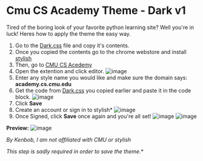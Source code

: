# Cmu CS Academy Theme - Dark v1
Tired of the boring look of your favorite python learning site? Well you're in luck! Heres how to apply the theme the easy way.
 1. Go to the [Dark.css](Dark.css) file and copy it's contents.
  2. Once you copied the contents go to the chrome webstore and install [stylish](https://chromewebstore.google.com/detail/stylish-custom-themes-for/fjnbnpbmkenffdnngjfgmeleoegfcffe?hl=en&pli=1)
  3. Then, go to [CMU CS Acedemy](https://academy.cs.cmu.edu/course)
  4. Open the extention and click editor. ![image](https://github.com/user-attachments/assets/4a59628c-bc59-4ea9-91f2-9367c4d47c5e)
  5. Enter any style name you would like and make sure the domain says: **academy.cs.cmu.edu**
  6. Get the code from [Dark.css](Dark.css) you copied earlier and paste it in the code block. ![image](https://github.com/user-attachments/assets/248eee03-f065-4123-929e-05be1af1090f)
  7. Click **Save**
  8. Create an account or sign in to stylish*
![image](https://github.com/user-attachments/assets/940d7ee3-832d-4a9a-a2cf-4ffb9f329914)
  9. Once Signed, click **Save** once again and you're all set!
![image](https://github.com/user-attachments/assets/60b50c3d-072d-4a47-ac9d-16013a4f10bd)
![image](https://github.com/user-attachments/assets/d33ea579-0eaa-44ec-942d-78036572912f)

**Preview:**
![image](https://github.com/user-attachments/assets/38157548-6b32-485c-bd6a-9725b88cb114)

*By Kenbob, I am not affiliated with CMU or stylish*

*This step is sadly required in order to save the theme.**
